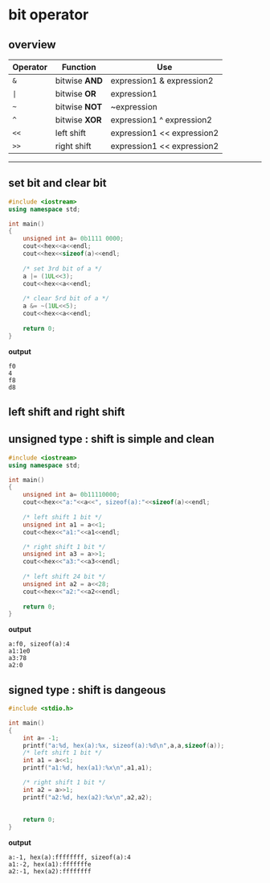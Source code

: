 # bit operator

## overview

Operator | Function | Use
---------|----------|----
`&`      | bitwise **AND**  | expression1 & expression2 
`\|`     | bitwise **OR**   | expression1 | expression2
`~`      | bitwise **NOT**  | ~expression 
`^`      | bitwise **XOR**  | expression1 ^ expression2 
`<<`     | left shift       | expression1 << expression2 
`>>`     | right shift      | expression1 << expression2

___

## set bit and clear bit

```cpp
#include <iostream>
using namespace std;

int main()
{
    unsigned int a= 0b1111 0000;
    cout<<hex<<a<<endl;
    cout<<hex<<sizeof(a)<<endl;
    
    /* set 3rd bit of a */
    a |= (1UL<<3);
    cout<<hex<<a<<endl;
    
    /* clear 5rd bit of a */
    a &= ~(1UL<<5); 
    cout<<hex<<a<<endl;
    
    return 0;
}
```

**output**

```
f0
4
f8
d8
```

## left shift and right shift

## unsigned type : shift is simple and clean

```cpp
#include <iostream>
using namespace std;

int main()
{
    unsigned int a= 0b11110000;
    cout<<hex<<"a:"<<a<<", sizeof(a):"<<sizeof(a)<<endl;
    
    /* left shift 1 bit */
    unsigned int a1 = a<<1;
    cout<<hex<<"a1:"<<a1<<endl;

    /* right shift 1 bit */
    unsigned int a3 = a>>1;
    cout<<hex<<"a3:"<<a3<<endl;
    
    /* left shift 24 bit */
    unsigned int a2 = a<<28;
    cout<<hex<<"a2:"<<a2<<endl;
    
    return 0;
}
```
**output**

```
a:f0, sizeof(a):4
a1:1e0
a3:78
a2:0
```

## signed type : shift is dangeous

```cpp
#include <stdio.h>

int main()
{
    int a= -1;
    printf("a:%d, hex(a):%x, sizeof(a):%d\n",a,a,sizeof(a));
    /* left shift 1 bit */
    int a1 = a<<1;
    printf("a1:%d, hex(a1):%x\n",a1,a1);

    /* right shift 1 bit */
    int a2 = a>>1;
    printf("a2:%d, hex(a2):%x\n",a2,a2);
    
    
    return 0;
}
```

**output**
```
a:-1, hex(a):ffffffff, sizeof(a):4
a1:-2, hex(a1):fffffffe
a2:-1, hex(a2):ffffffff
```